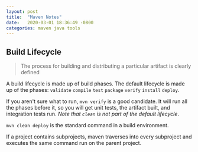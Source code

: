 ```yaml
---
layout: post
title:  "Maven Notes"
date:   2020-03-01 18:36:49 -0800
categories: maven java tools
---
```


## Build Lifecycle

>The process for building and distributing a particular artifact is clearly defined

A build lifecycle is made up of build phases. The default lifecycle is made up of the phases: `validate` `compile` `test` `package` `verify` `install` `deploy`.

If you aren't sure what to run, `mvn verify` is a good candidate. It will run all the phases before it, so you will get unit tests, the artifact built, and integration tests run. *Note that `clean` is not part of the default lifecycle*.

`mvn clean deploy` is the standard command in a build environment.

If a project contains subprojects, maven traverses into every subproject and executes the same command run on the parent project.



